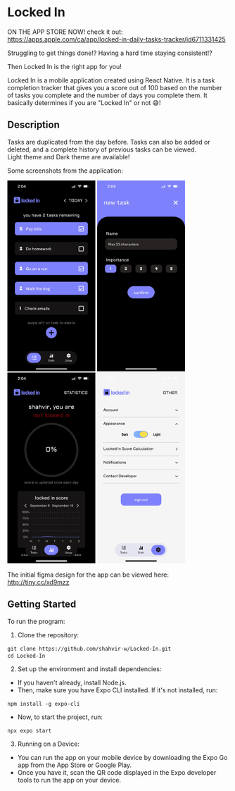 # Locked In

ON THE APP STORE NOW!
check it out: https://apps.apple.com/ca/app/locked-in-daily-tasks-tracker/id6711331425

Struggling to get things done!? Having a hard time staying consistent!?

Then Locked In is the right app for you!

Locked In is a mobile application created using React Native. It is a task completion 
tracker that gives you a score out of 100 based on the number of tasks you complete and the number of days you
complete them. It basically determines if you are "Locked In" or not 😅!

## Description

Tasks are duplicated from the day before. Tasks can also be added or deleted, and a complete history of previous tasks can be viewed.<br/>Light theme and Dark theme are available!

Some screenshots from the application:

<img src="screenshots/unnamed.jpg" alt="image1" width="200"/> <img src="screenshots/unnamed-2.jpg" alt="image3" width="200"/> <img src="screenshots/unnamed-1.jpg" alt="image2" width="200"/> <img src="screenshots/unnamed-3.jpg" alt="image4" width="200"/>

The initial figma design for the app can be viewed here:
http://tiny.cc/xd9mzz

## Getting Started

To run the program:

1. Clone the repository:

 ```
 git clone https://github.com/shahvir-w/Locked-In.git
 cd Locked-In
 ```

2. Set up the environment and install dependencies:
- If you haven't already, install Node.js.
- Then, make sure you have Expo CLI installed. If it's not installed, run:
 
 ```
npm install -g expo-cli
 ```

- Now, to start the project, run:
 
 ```
npx expo start
 ```

3. Running on a Device:
- You can run the app on your mobile device by downloading the Expo Go app from the App Store or Google Play.
- Once you have it, scan the QR code displayed in the Expo developer tools to run the app on your device.
